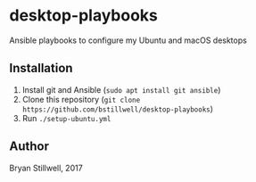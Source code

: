 # desktop-playbooks
Ansible playbooks to configure my Ubuntu and macOS desktops

## Installation

  1. Install git and Ansible (`sudo apt install git ansible`)
  2. Clone this repository (`git clone https://github.com/bstillwell/desktop-playbooks`)
  3. Run `./setup-ubuntu.yml`

## Author
Bryan Stillwell, 2017
